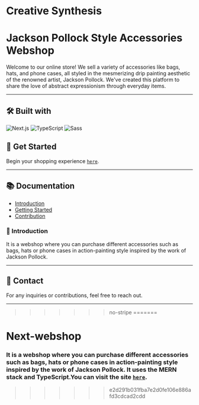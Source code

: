 # Creative Synthesis 
# Jackson Pollock Style Accessories Webshop

Welcome to our online store! We sell a variety of accessories like bags, hats, and phone cases, all styled in the mesmerizing drip painting aesthetic of the renowned artist, Jackson Pollock. We've created this platform to share the love of abstract expressionism through everyday items.

---

## 🛠️ Built with

![Next.js](https://img.shields.io/badge/next.js-000000?style=for-the-badge&logo=nextdotjs&logoColor=white)
![TypeScript](https://img.shields.io/badge/TypeScript-007ACC?style=for-the-badge&logo=typescript&logoColor=white)
![Sass](https://img.shields.io/badge/Sass-CC6699?style=for-the-badge&logo=sass&logoColor=white)

## 🚀 Get Started

Begin your shopping experience [`here`](https://jacksonpollock-webshop.herokuapp.com).

---

## 📚 Documentation

* [Introduction](#introduction)
* [Getting Started](#getting-started)
* [Contribution](#contribution)

### 📢 Introduction

It is a webshop where you can purchase different accessories such as bags, hats or phone cases in action-painting style inspired by the work of Jackson Pollock. 

---

## 📧 Contact

For any inquiries or contributions, feel free to reach out.

---
>>>>>>> no-stripe
=======
# Next-webshop
### It is a webshop where you can purchase different accessories such as bags, hats or phone cases in action-painting style inspired by the work of Jackson Pollock. It uses the MERN stack and TypeScript.You can visit the site [`here`](https://next-webshop-0c11d6cf0329.herokuapp.com).
>>>>>>> e2d291b031fba7e2d0fe106e886afd3cdcad2cdd
